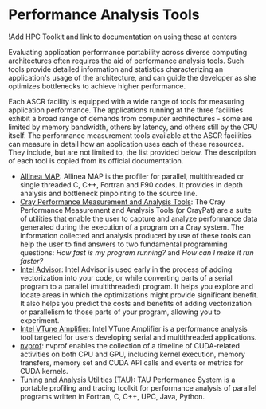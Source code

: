 # Performance Analysis Tools

!Add HPC Toolkit and link to documentation on using these at centers

Evaluating application performance portability across diverse computing
architectures often requires the aid of performance analysis tools. Such tools
provide detailed information and statistics characterizing an application's
usage of the architecture, and can guide the developer as she optimizes
bottlenecks to achieve higher performance.

Each ASCR facility is equipped with a wide range of tools for measuring
application performance. The applications running at the three facilities
exhibit a broad range of demands from computer architectures - some are limited
by memory bandwidth, others by latency, and others still by the CPU itself. The
performance measurement tools available at the ASCR facilities can measure in
detail how an application uses each of these resources. They include, but are
not limited to, the list provided below. The description of each tool is copied
from its official documentation.

- [Allinea MAP](https://www.allinea.com/products/map):
  Allinea MAP is the profiler for parallel, multithreaded or single threaded C,
  C++, Fortran and F90 codes. It provides in depth analysis and bottleneck
  pinpointing to the source line.
- [Cray Performance Measurement and Analysis
  Tools](https://pubs.cray.com/content/S-2376/6.5.0/cray-performance-measurement-and-analysis-tools-user-guide-650-s-2376):
  The Cray Performance Measurement and Analysis Tools (or CrayPat) are a suite
  of utilities that enable the user to capture and analyze performance data
  generated during the execution of a program on a Cray system. The information
  collected and analysis produced by use of these tools can help the user to
  find answers to two fundamental programming questions: _How fast is my
  program running?_ and _How can I make it run faster?_
- [Intel Advisor](https://software.intel.com/en-us/intel-advisor-xe):
  Intel Advisor is used early in the process of adding vectorization into your
  code, or while converting parts of a serial program to a parallel
  (multithreaded) program. It helps you explore and locate areas in which the
  optimizations might provide significant benefit. It also helps you predict the
  costs and benefits of adding vectorization or parallelism to those parts of
  your program, allowing you to experiment.
- [Intel VTune Amplifier](https://software.intel.com/en-us/intel-vtune-amplifier-xe):
  Intel VTune Amplifier is a performance analysis tool targeted for users
  developing serial and multithreaded applications.
- [nvprof](http://docs.nvidia.com/cuda/profiler-users-guide/index.html):
  nvprof enables the collection of a timeline of CUDA-related activities on both
  CPU and GPU, including kernel execution, memory transfers, memory set and CUDA
  API calls and events or metrics for CUDA kernels.
- [Tuning and Analysis Utilities (TAU)](https://www.cs.uoregon.edu/research/tau/home.php):
  TAU Performance System is a portable profiling and tracing toolkit for
  performance analysis of parallel programs written in Fortran, C, C++, UPC,
  Java, Python.
